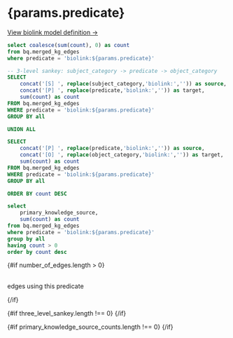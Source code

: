 # {params.predicate}

<p class="text-sm mb-4">
  <a class="underline text-blue-600" href="https://biolink.github.io/biolink-model/{params.predicate}/" target="_blank">View biolink model definition →</a>
</p>

<script context="module">
  import { getSeriesColors, sourceOrder } from '../../../_lib/colors';
  
  // Enhanced sortBySeries function that uses the color ordering
  export function sortBySeriesOrdered(data, seriesColumn) {
    // Use the existing sourceOrder from colors.js
    return data.sort((a, b) => {
      const aIndex = sourceOrder.indexOf(a[seriesColumn]);
      const bIndex = sourceOrder.indexOf(b[seriesColumn]);
      
      // Both are known sources
      if (aIndex !== -1 && bIndex !== -1) {
        return aIndex - bIndex;
      }
      
      // a is known, b is unknown - a comes first
      if (aIndex !== -1 && bIndex === -1) {
        return -1;
      }
      
      // a is unknown, b is known - b comes first
      if (aIndex === -1 && bIndex !== -1) {
        return 1;
      }
      
      // Both are unknown - sort alphabetically
      return a[seriesColumn].localeCompare(b[seriesColumn]);
    });
  }
</script>

```sql number_of_edges
select coalesce(sum(count), 0) as count
from bq.merged_kg_edges
where predicate = 'biolink:${params.predicate}'
```

```sql three_level_sankey
-- 3-level sankey: subject_category -> predicate -> object_category
SELECT 
    concat('[S] ', replace(subject_category,'biolink:','')) as source,
    concat('[P] ', replace(predicate,'biolink:','')) as target,
    sum(count) as count
FROM bq.merged_kg_edges
WHERE predicate = 'biolink:${params.predicate}'
GROUP BY all

UNION ALL

SELECT 
    concat('[P] ', replace(predicate,'biolink:','')) as source,
    concat('[O] ', replace(object_category,'biolink:','')) as target,
    sum(count) as count
FROM bq.merged_kg_edges
WHERE predicate = 'biolink:${params.predicate}'
GROUP BY all

ORDER BY count DESC
```


```sql primary_knowledge_source_counts
select
    primary_knowledge_source,
    sum(count) as count
from bq.merged_kg_edges
where predicate = 'biolink:${params.predicate}'
group by all
having count > 0
order by count desc
```

{#if number_of_edges.length > 0}
<Grid col=1>
    <p class="text-center text-lg pt-4"><span class="font-semibold text-2xl"><Value data={number_of_edges} column="count" fmt="integer"/></span><br/>edges using this predicate</p>
</Grid>
{/if}

{#if three_level_sankey.length !== 0}
<SankeyDiagram 
    data={three_level_sankey}
    sourceCol='source'
    targetCol='target'
    valueCol='count'
    linkLabels='full'
    linkColor='gradient'
    chartAreaHeight={600}
    title="Subject Category → {params.predicate} → Object Category Flow"
/>
{/if}

{#if primary_knowledge_source_counts.length !== 0}
<BarChart
    data={primary_knowledge_source_counts}
    x=primary_knowledge_source
    y=count
    title="Edge Counts by Primary Knowledge Source"
/>
{/if}

